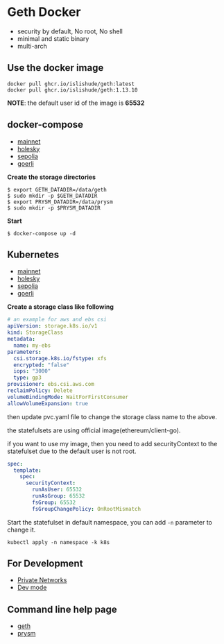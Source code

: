 # Geth Docker

- security by default, No root, No shell
- minimal and static binary
- multi-arch

## Use the docker image

```
docker pull ghcr.io/islishude/geth:latest
docker pull ghcr.io/islishude/geth:1.13.10
```

**NOTE**: the default user id of the image is **65532**

## docker-compose

- [mainnet](./docker-compose/mainnet)
- [holesky](./docker-compose/holeksy)
- [sepolia](./docker-compose/sepolia)
- [goerli](./docker-compose/goerli)

**Create the storage directories**

```console
$ export GETH_DATADIR=/data/geth
$ sudo mkdir -p $GETH_DATADIR
$ export PRYSM_DATADIR=/data/prysm
$ sudo mkdir -p $PRYSM_DATADIR
```

**Start**

```
$ docker-compose up -d
```

## Kubernetes

- [mainnet](./k8s/mainnet)
- [holesky](./k8s/holeksy)
- [sepolia](./k8s/sepolia)
- [goerli](./k8s/goerli)

**Create a storage class like following**

```yaml
# an example for aws and ebs csi
apiVersion: storage.k8s.io/v1
kind: StorageClass
metadata:
  name: my-ebs
parameters:
  csi.storage.k8s.io/fstype: xfs
  encrypted: "false"
  iops: "3000"
  type: gp3
provisioner: ebs.csi.aws.com
reclaimPolicy: Delete
volumeBindingMode: WaitForFirstConsumer
allowVolumeExpansion: true
```

then update pvc.yaml file to change the storage class name to the above.

the statefulsets are using official image(ethereum/client-go).

if you want to use my image, then you need to add securityContext to the statefulset due to the default user is not root.

```yaml
spec:
  template:
    spec:
      securityContext:
        runAsUser: 65532
        runAsGroup: 65532
        fsGroup: 65532
        fsGroupChangePolicy: OnRootMismatch
```

Start the statefulset in default namespace, you can add `-n` parameter to change it.

```
kubectl apply -n namespace -k k8s
```

## For Development

- [Private Networks](https://geth.ethereum.org/docs/interface/private-network)
- [Dev mode](https://geth.ethereum.org/getting-started/dev-mode)

## Command line help page

- [geth](./flags/geth)
- [prysm](./flags/prysm-beacon-chain)
